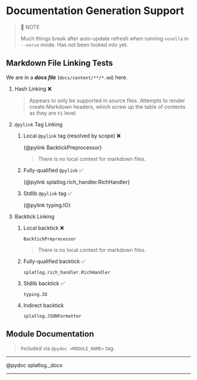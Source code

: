 Documentation Generation Support
==============================================================================

> 📝 NOTE
> 
> Much things break after auto-update refresh when running `novella` in 
> `--serve` mode. Has not been looked into yet.

Markdown File Linking Tests
------------------------------------------------------------------------------

We are in a **_docs file_** (`docs/content/**/*.md`) here.

1.  Hash Linking ❌
    
    > Appears to only be supported in source files. Attempts to render create
    > Markdown headers, which screw up the table of contents as they are `h1`
    > level.

2.  `@pylink` Tag Linking
    
    1.  Local `@pylink` tag (resolved by scope) ❌

        {@pylink BacktickPreprocessor}
        
        > There is no local context for markdown files.

    2.  Fully-qualified `@pylink` ✅

        {@pylink splatlog.rich_handler.RichHandler}

    3.  Stdlib `@pylink` tag ✅

        {@pylink typing.IO}

3.  Backtick Linking
    
    1.  Local backtick ❌

        `BacktickPreprocessor`
        
        > There is no local context for markdown files.

    2.  Fully-qualified backtick ✅

        `splatlog.rich_handler.RichHandler`

    3.  Stdlib backtick ✅

        `typing.IO`
        
    4.  Indirect backtick
        
        `splatlog.JSONFormatter`


Module Documentation
------------------------------------------------------------------------------

> Included via `@pydoc <MODULE_NAME>` tag.

***

@pydoc splatlog._docs

***
